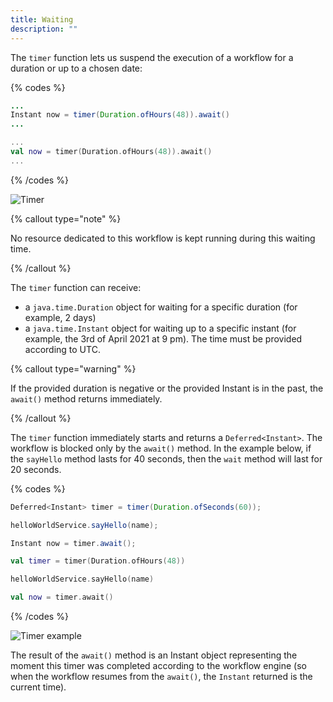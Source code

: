 ```yaml
---
title: Waiting
description: ""
---
```


The `timer` function lets us suspend the execution of a workflow for a duration or up to a chosen date:

{% codes %}

```java
...
Instant now = timer(Duration.ofHours(48)).await()
...
```

```kotlin
...
val now = timer(Duration.ofHours(48)).await()
...
```

{% /codes %}

![Timer](/img/timer-function@2x.png)

{% callout type="note"  %}

No resource dedicated to this workflow is kept running during this waiting time.

{% /callout  %}

The `timer` function can receive:

- a `java.time.Duration` object for waiting for a specific duration (for example, 2 days)
- a `java.time.Instant` object for waiting up to a specific instant (for example, the 3rd of April 2021 at 9 pm). The time must be provided according to UTC.

{% callout type="warning"  %}

If the provided duration is negative or the provided Instant is in the past, the `await()` method returns immediately.

{% /callout  %}

The `timer` function immediately starts and returns a `Deferred<Instant>`. The workflow is blocked only by the `await()` method. In the example below, if the `sayHello` method lasts for 40 seconds, then the `wait` method will last for 20 seconds.

{% codes %}

```java
Deferred<Instant> timer = timer(Duration.ofSeconds(60));

helloWorldService.sayHello(name);

Instant now = timer.await();
```

```kotlin
val timer = timer(Duration.ofHours(48))

helloWorldService.sayHello(name)

val now = timer.await()
```

{% /codes %}

![Timer example](/img/timer-example@2x.png)

The result of the `await()` method is an Instant object representing the moment this timer was completed according to the workflow engine (so when the workflow resumes from the `await()`, the `Instant` returned is the current time).
